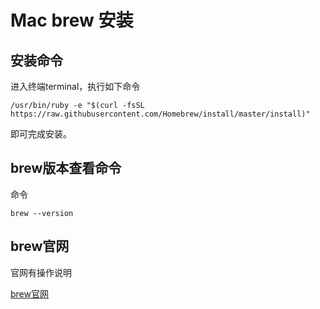 # Mac brew 安装

## 安装命令

进入终端terminal，执行如下命令
```
/usr/bin/ruby -e "$(curl -fsSL https://raw.githubusercontent.com/Homebrew/install/master/install)"
```

即可完成安装。

## brew版本查看命令

命令

`brew --version`

## brew官网

官网有操作说明

[brew官网](https://brew.sh/index_zh-cn.html)